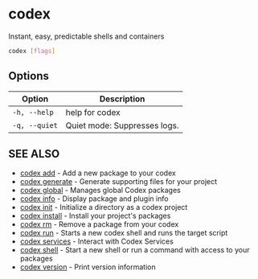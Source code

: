 # codex 

Instant, easy, predictable shells and containers

```bash
codex [flags]
```

## Options

<!-- Markdown Table of Options -->
| Option | Description |
| --- | --- |
| `-h, --help` | help for codex |
| `-q, --quiet` | Quiet mode: Suppresses logs. |

## SEE ALSO

* [codex add](./codex_add.md)	 - Add a new package to your codex
* [codex generate](codex_generate.md)  - Generate supporting files for your project
* [codex global](./codex_global.md)	 - Manages global Codex packages
* [codex info](codex_info.md)  - Display package and plugin info
* [codex init](./codex_init.md)	 - Initialize a directory as a codex project
* [codex install](./codex_install.md)	 - Install your project's packages
* [codex rm](./codex_rm.md)	 - Remove a package from your codex
* [codex run](codex_run.md)	 - Starts a new codex shell and runs the target script
* [codex services](codex_services.md)  - Interact with Codex Services
* [codex shell](./codex_shell.md)	 - Start a new shell or run a command with access to your packages
* [codex version](./codex_version.md)	 - Print version information

